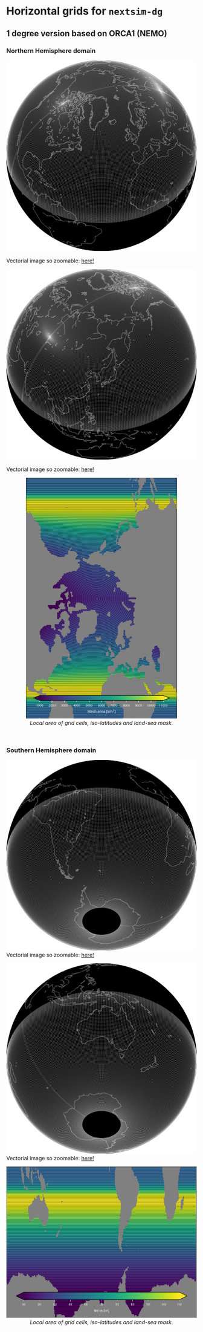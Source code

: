 # Horizontal grids for `nextsim-dg`

## 1 degree version based on ORCA1 (NEMO)

### Northern Hemisphere domain

<p align="center">
  <img width="800" src="https://github.com/nextsimdg/grid/blob/main/figs/1degree/NH_35W_f_OUT_ortho.svg">
</p>

Vectorial image so zoomable: [here!](https://raw.githubusercontent.com/nextsimdg/grid/main/figs/1degree/NH_35W_f_OUT_ortho.svg)

<p align="center">
  <img width="800" src="https://github.com/nextsimdg/grid/blob/main/figs/1degree/NH_130E_f_OUT_ortho.svg">
</p>

Vectorial image so zoomable: [here!](https://raw.githubusercontent.com/nextsimdg/grid/main/figs/1degree/NH_130E_f_OUT_ortho.svg)

<!--
![**plot**](https://github.com/nextsimdg/grid/blob/main/figs/1degree/NH_35W_f_OUT_ortho.svg) <br>
Vectorial image so zoomable: [here!](https://raw.githubusercontent.com/nextsimdg/grid/main/figs/1degree/NH_35W_f_OUT_ortho.svg)
![**plot**](https://github.com/nextsimdg/grid/blob/main/figs/1degree/NH_130E_f_OUT_ortho.svg) <br>
Vectorial image so zoomable: [here!](https://raw.githubusercontent.com/nextsimdg/grid/main/figs/1degree/NH_130E_f_OUT_ortho.svg)
-->

<p align="center">
  <img width="400" src="https://github.com/nextsimdg/grid/blob/main/figs/1degree/NH_cell_area_+_iso-lat_+_mask.png">
  <br>
  <i>Local area of grid cells, iso-latitudes and land-sea mask.</i>
</p>


<br>


### Southern Hemisphere domain

![**plot**](https://github.com/nextsimdg/grid/blob/main/figs/1degree/SH_35W_f_OUT_ortho.svg) <br>
Vectorial image so zoomable: [here!](https://raw.githubusercontent.com/nextsimdg/grid/main/figs/1degree/SH_35W_f_OUT_ortho.svg)

![**plot**](https://github.com/nextsimdg/grid/blob/main/figs/1degree/SH_130E_f_OUT_ortho.svg) <br>
Vectorial image so zoomable: [here!](https://raw.githubusercontent.com/nextsimdg/grid/main/figs/1degree/SH_130E_f_OUT_ortho.svg)

<p align="center">
  <img height="400" src="https://github.com/nextsimdg/grid/blob/main/figs/1degree/SH_cell_area_+_iso-lat_+_mask.png">
  <br>
  <i>Local area of grid cells, iso-latitudes and land-sea mask.</i>
</p>

<br>








<!--
<p align="center">
  <img width="400" src="https://github.com/nextsimdg/grid/blob/main/figs/1degree/NH_35W_f_OUT_ortho.svg">
</p>
-->
